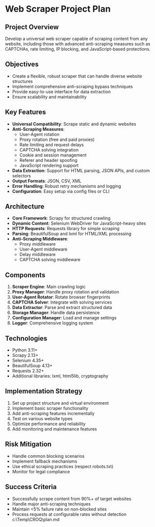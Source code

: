 # Web Scraper Project Plan

## Project Overview
Develop a universal web scraper capable of scraping content from any website, including those with advanced anti-scraping measures such as CAPTCHAs, rate limiting, IP blocking, and JavaScript-based protections.

## Objectives
- Create a flexible, robust scraper that can handle diverse website structures
- Implement comprehensive anti-scraping bypass techniques
- Provide easy-to-use interface for data extraction
- Ensure scalability and maintainability

## Key Features
- **Universal Compatibility**: Scrape static and dynamic websites
- **Anti-Scraping Measures**:
  - User-Agent rotation
  - Proxy rotation (free and paid proxies)
  - Rate limiting and request delays
  - CAPTCHA solving integration
  - Cookie and session management
  - Referer and header spoofing
  - JavaScript rendering support
- **Data Extraction**: Support for HTML parsing, JSON APIs, and custom selectors
- **Output Formats**: JSON, CSV, XML
- **Error Handling**: Robust retry mechanisms and logging
- **Configuration**: Easy setup via config files or CLI

## Architecture
- **Core Framework**: Scrapy for structured crawling
- **Dynamic Content**: Selenium WebDriver for JavaScript-heavy sites
- **HTTP Requests**: Requests library for simple scraping
- **Parsing**: BeautifulSoup and lxml for HTML/XML processing
- **Anti-Scraping Middleware**:
  - Proxy middleware
  - User-Agent middleware
  - Delay middleware
  - CAPTCHA solving middleware

## Components
1. **Scraper Engine**: Main crawling logic
2. **Proxy Manager**: Handle proxy rotation and validation
3. **User-Agent Rotator**: Rotate browser fingerprints
4. **CAPTCHA Solver**: Integrate with solving services
5. **Data Extractor**: Parse and extract structured data
6. **Storage Manager**: Handle data persistence
7. **Configuration Manager**: Load and manage settings
8. **Logger**: Comprehensive logging system

## Technologies
- Python 3.11+
- Scrapy 2.13+
- Selenium 4.35+
- BeautifulSoup 4.13+
- Requests 2.32+
- Additional libraries: lxml, html5lib, cryptography

## Implementation Strategy
1. Set up project structure and virtual environment
2. Implement basic scraper functionality
3. Add anti-scraping features incrementally
4. Test on various website types
5. Optimize performance and reliability
6. Add monitoring and maintenance features

## Risk Mitigation
- Handle common blocking scenarios
- Implement fallback mechanisms
- Use ethical scraping practices (respect robots.txt)
- Monitor for legal compliance

## Success Criteria
- Successfully scrape content from 90%+ of target websites
- Handle major anti-scraping techniques
- Maintain <5% failure rate on non-blocked sites
- Process requests at configurable rates without detection</content>
<parameter name="filePath">c:\Temp\CROQ\plan.md
